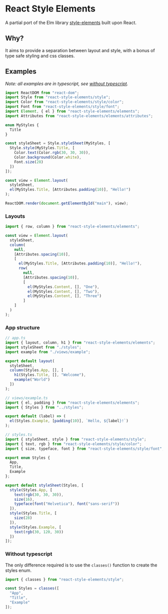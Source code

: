 # React Style Elements

A partial port of the Elm library [style-elements][1] built upon React.

## Why?

It aims to provide a separation between layout and style, with a bonus of type safe styling and css classes.

## Examples

_Note: all examples are in typescript, see [without typescript][2]._

```ts
import ReactDOM from "react-dom";
import Style from "react-style-elements/style";
import Color from "react-style-elements/style/color";
import Font from "react-style-elements/style/font";
import Element, { el } from "react-style-elements/elements";
import Attributes from "react-style-elements/elements/attributes";

enum MyStyles {
  Title
}

const styleSheet = Style.styleSheet(MyStyles, [
  Style.style(MyStyles.Title, [
    Color.text(Color.rgb(30, 30, 30)),
    Color.background(Color.white),
    Font.size(28)
  ])
]);

const view = Element.layout(
  styleSheet,
  el(MyStyles.Title, [Attributes.padding(10)], "Hello!")
);

ReactDOM.render(document.getElementById("main"), view);
```

### Layouts

```ts
import { row, column } from "react-style-elements/elements";

const view = Element.layout(
  styleSheet,
  column(
    null,
    [Attributes.spacing(10)],
    [
      el(MyStyles.Title, [Attributes.padding(10)], "Hello!"),
      row(
        null,
        [Attributes.spacing(10)],
        [
          el(MyStyles.Content, [], "One"),
          el(MyStyles.Content, [], "Two"),
          el(MyStyles.Content, [], "Three")
        ]
    ]
  )
);
```

### App structure

```ts
// app.ts
import { layout, column, h1 } from "react-style-elements/elements";
import styleSheet from "./styles";
import example from "./views/example";

export default layout(
  styleSheet,
  column(Styles.App, [], [
    h1(Styles.Title, [], "Welcome"),
    example("World")
  ])
);
```

```ts
// views/example.ts
import { el, padding } from "react-style-elements/elements";
import { Styles } from "../styles";

export default (label) => (
  el(Styles.Example, [padding(10)], `Hello, ${label}!`)
);
```

```ts
// styles.ts
import { styleSheet, style } from "react-style-elements/style";
import { text, rgb } from "react-style-elements/style/color";
import { size, typeface, font } from "react-style-elements/style/font";

export enum Styles {
  App,
  Title,
  Example
};

export default styleSheet(Styles, [
  style(Styles.App, [
    text(rgb(30, 30, 30)),
    size(16),
    typeface(font("Helvetica"), font("sans-serif"))
  ]),
  style(Styles.Title, [
    size(28)
  ]),
  style(Styles.Example, [
    text(rgb(30, 120, 30))
  ])
]);
```

### Without typescript

The only difference required is to use the `classes()` function to create the styles enum.

```js
import { classes } from "react-style-elements/style";

const Styles = classes([
  "App",
  "Title",
  "Example"
]);
```

[1]: http://package.elm-lang.org/packages/mdgriffith/style-elements/latest/
[2]: #without-typescript
